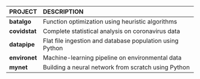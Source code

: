 |PROJECT|DESCRIPTION|
|:---|:---|
|<b>batalgo</b>|Function optimization using heuristic algorithms|
|<b>covidstat</b>|Complete statistical analysis on coronavirus data|
|<b>datapipe</b>|Flat file ingestion and database population using Python|
|<b>environet</b>|Machine-learning pipeline on environmental data|
|<b>mynet</b>|Building a neural network from scratch using Python|

